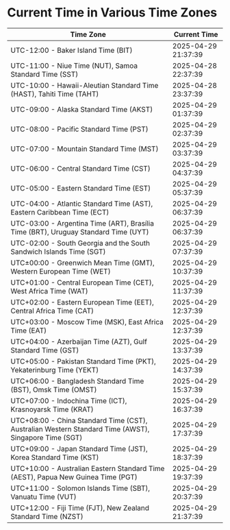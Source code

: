 # Current Time in Various Time Zones

| Time Zone | Current Time |
|-----------|--------------|
| UTC-12:00 - Baker Island Time (BIT) | 2025-04-29 21:37:39 |
| UTC-11:00 - Niue Time (NUT), Samoa Standard Time (SST) | 2025-04-28 22:37:39 |
| UTC-10:00 - Hawaii-Aleutian Standard Time (HAST), Tahiti Time (TAHT) | 2025-04-28 23:37:39 |
| UTC-09:00 - Alaska Standard Time (AKST) | 2025-04-29 01:37:39 |
| UTC-08:00 - Pacific Standard Time (PST) | 2025-04-29 02:37:39 |
| UTC-07:00 - Mountain Standard Time (MST) | 2025-04-29 03:37:39 |
| UTC-06:00 - Central Standard Time (CST) | 2025-04-29 04:37:39 |
| UTC-05:00 - Eastern Standard Time (EST) | 2025-04-29 05:37:39 |
| UTC-04:00 - Atlantic Standard Time (AST), Eastern Caribbean Time (ECT) | 2025-04-29 06:37:39 |
| UTC-03:00 - Argentina Time (ART), Brasília Time (BRT), Uruguay Standard Time (UYT) | 2025-04-29 06:37:39 |
| UTC-02:00 - South Georgia and the South Sandwich Islands Time (SGT) | 2025-04-29 07:37:39 |
| UTC±00:00 - Greenwich Mean Time (GMT), Western European Time (WET) | 2025-04-29 10:37:39 |
| UTC+01:00 - Central European Time (CET), West Africa Time (WAT) | 2025-04-29 11:37:39 |
| UTC+02:00 - Eastern European Time (EET), Central Africa Time (CAT) | 2025-04-29 12:37:39 |
| UTC+03:00 - Moscow Time (MSK), East Africa Time (EAT) | 2025-04-29 12:37:39 |
| UTC+04:00 - Azerbaijan Time (AZT), Gulf Standard Time (GST) | 2025-04-29 13:37:39 |
| UTC+05:00 - Pakistan Standard Time (PKT), Yekaterinburg Time (YEKT) | 2025-04-29 14:37:39 |
| UTC+06:00 - Bangladesh Standard Time (BST), Omsk Time (OMST) | 2025-04-29 15:37:39 |
| UTC+07:00 - Indochina Time (ICT), Krasnoyarsk Time (KRAT) | 2025-04-29 16:37:39 |
| UTC+08:00 - China Standard Time (CST), Australian Western Standard Time (AWST), Singapore Time (SGT) | 2025-04-29 17:37:39 |
| UTC+09:00 - Japan Standard Time (JST), Korea Standard Time (KST) | 2025-04-29 18:37:39 |
| UTC+10:00 - Australian Eastern Standard Time (AEST), Papua New Guinea Time (PGT) | 2025-04-29 19:37:39 |
| UTC+11:00 - Solomon Islands Time (SBT), Vanuatu Time (VUT) | 2025-04-29 20:37:39 |
| UTC+12:00 - Fiji Time (FJT), New Zealand Standard Time (NZST) | 2025-04-29 21:37:39 |
